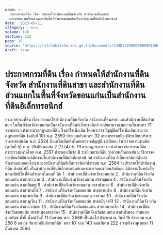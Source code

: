 ```yaml
---
name: >-
  ประกาศกรมที่ดิน เรื่อง กำหนดให้สำนักงานที่ดินจังหวัด สำนักงานที่ดินสาขา
  และสำนักงานที่ดินส่วนแยกในพื้นที่จังหวัดขอนแก่นเป็นสำนักงานที่ดินอิเล็กทรอนิกส์
date: '2023-09-11'
category: ง พิเศษ
volume: 140
section: 222
page: 10
source: 'https://ratchakitcha.soc.go.th/documents/140D222S0000000001000.pdf'
draft: true
---
```


# ประกาศกรมที่ดิน เรื่อง กำหนดให้สำนักงานที่ดินจังหวัด สำนักงานที่ดินสาขา และสำนักงานที่ดินส่วนแยกในพื้นที่จังหวัดขอนแก่นเป็นสำนักงานที่ดินอิเล็กทรอนิกส์

ประกาศกรมที่ดิน เรื่อง กำหนดให้สานักงานที่ดินจังหวัด สำนักงานที่ดินสาขา และสำนักงานที่ดินส่วนแยก ในพื้นที่จังหวัดขอนแก่นเป็นสานักงานที่ดินอิเล็กทรอนิกส์ อาศัยอานาจตามความในมาตรา 71 วรรคสอง แห่งประมวลกฎหมายที่ดิน ซึ่งแก้ไขเพิ่มเติม โดยพระราชบัญญัติแก้ไขเพิ่มเติมประมวลกฎหมายที่ดิน (ฉบับที่ 10) พ.ศ. 2550 ประกอบกับมาตรา 32 แห่งพระราชบัญญัติระเบียบบริหารราชการแผ่นดิน พ.ศ. 2534 ซึ่งแก้ไขเพิ่มเติมโดยพระราชบัญญัติ ระเบียบบ ริหารราชการแผ่นดิน (ฉบับที่ 5) พ.ศ. 2545 และข้อ 2 (1) (4) ข้อ 19 แห่งกฎกระทรวง แบ่งส่วนราชการกรมที่ดิน กระทรวงมหาดไทย พ.ศ. 2557 ประกอบกับข้อ 8 ระเบียบกรมที่ดิน ว่าด้วยหลักเกณฑ์และวิธีการจดทะเบียนสิทธิและนิติกรรมในสานักงานที่ดินอิเล็กทรอนิ กส์ สานักงานที่ดิน อิเล็กทรอนิกส์ต่างสานักงานแบบออนไลน์ และสานักงานที่ดินอิเล็กทรอนิกส์ทั้งระบบ พ.ศ. 2564 จึงประกาศให้สำนักงานที่ดิน ดังต่อไปนี้ เป็นสานักงานที่ดินอิเล็กทรอนิกส์เฉพาะการจดทะเบียนสิทธิและ นิติกรรมในหนังสือแสดงสิทธิในที่ดินประเภทโฉนดที่ ดิน 1 . สำนักงานที่ดินจังหวัดขอนแก่น 2 . สำนักงานที่ดินจังหวัดขอนแก่น สาขากระนวน 3 . สำนักงานที่ดินจังหวัดขอนแก่น สาขาชุมแพ 4 . สำนักงานที่ดินจังหวัดขอนแก่น สาขาสีชมพู 5 . สำนักงานที่ดินจังหวัดขอนแก่น สาขาน้ำพอง 6 . สำนักงานที่ดินจังหวัดขอนแก่น สาขาบ้านไผ่ 7 . สำนักงานที่ดินจังหวัดขอนแก่น สาขาบ้านฝาง 8 . สำนักงานที่ดินจังหวัดขอนแก่น สาขาพระยืน 9 . สำนักงานที่ดินจังหวัดขอนแก่น สาขาพล 10 . สำนักงานที่ดินจังหวัดขอนแก่น สาขาภูเวียง 11 . สำนักงานที่ดินจังหวัดขอนแก่น สาขามัญจาคีรี 12 . สำนักงานที่ดินจัง หวัดขอนแก่น สาขาแวงน้อย 13 . สำนักงานที่ดินจังหวัดขอนแก่น สาขาหนองเรือ 14 . สำนักงานที่ดินจังหวัดขอนแก่น สาขาหนองสองห้อง 15 . สำนักงานที่ดินจังหวัดขอนแก่น สาขาน้ำพอง ส่วนแยกอุบลรัตน์ ทั้งนี้ ตั้งแต่วันที่ 11 กันยายน พ.ศ. 2566 เป็นต้นไป ประกาศ ณ วันที่ 15 สิงหาคม พ.ศ. 256 6 ชยาวุธ จันทร อธิบดีกรมที่ดิน ้ หนา 10 ่ เลม 140 ตอนพิเศษ 222 ง ราชกิจจานุเบกษา 11 กันยายน 2566
